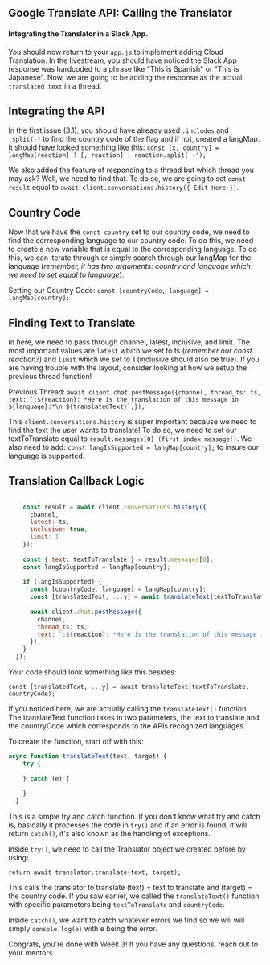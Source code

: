 ## Google Translate API: Calling the Translator

#### Integrating the Translator in a Slack App.

You should now return to your ```app.js``` to implement adding Cloud Translation. In the livestream, you should have noticed the Slack App response was hardcoded to a phrase like "This is Spanish" or "This is Japanese". Now, we are going to be adding the response as the actual ```translated text``` in a thread.

## Integrating the API

In the first issue (3.1), you should have already used ```.includes``` and ```.split(-)``` to find the country code of the flag and if not, created a langMap. It should have looked something like this: ```const [x, country] = langMap[reaction] ? [, reaction] : reaction.split('-');```

We also added the feature of responding to a thread but which thread you may ask? Well, we need to find that. To do so, we are going to set ```const result``` equal to ```await client.conversations.history({ Edit Here })```.

## Country Code

Now that we have the ```const country``` set to our country code, we need to find the corresponding language to our country code. To do this, we need to create a new variable that is equal to the corresponding language. To do this, we can iterate through or simply search through our langMap for the language (*remember, it has two arguments: country and language which we need to set equal to language*).

Setting our Country Code: ```const [countryCode, language] = langMap[country];```

## Finding Text to Translate

In here, we need to pass through channel, latest, inclusive, and limit. The most important values are ```latest``` which we set to ts (*remember our const reaction?*) and ```limit``` which we set to 1 (inclusive should also be true). If you are having trouble with the layout, consider looking at how we setup the previous thread function!

Previous Thread: ```await client.chat.postMessage({channel, thread_ts: ts, text: `:${reaction}: *Here is the translation of this message in ${language}:*\n ${translatedText}`,});```

This ```client.conversations.history``` is super important because we need to find the text the user wants to translate! To do so, we need to set our textToTranslate equal to ```result.messages[0] (first index message!)```. We also need to add: ```const langIsSupported = langMap[country];``` to insure our language is supported.

## Translation Callback Logic

```javascript const [x, country] = langMap[reaction] ? [, reaction] : reaction.split('-');
  
    const result = await client.conversations.history({
      channel,
      latest: ts,
      inclusive: true,
      limit: 1
    });
  
    const { text: textToTranslate } = result.messages[0];
    const langIsSupported = langMap[country];
  
    if (langIsSupported) {
      const [countryCode, language] = langMap[country];
      const [translatedText, ...y] = await translateText(textToTranslate, countryCode);
    
      await client.chat.postMessage({
        channel,
        thread_ts: ts,
        text: `:${reaction}: *Here is the translation of this message in ${language}:*\n ${translatedText}`,
      });
    }
  });
```
Your code should look something like this besides:

```const [translatedText, ...y] = await translateText(textToTranslate, countryCode);```

If you noticed here, we are actually calling the ```translateText()``` function. The translateText function takes in two parameters, the text to translate and the countryCode which corresponds to the APIs recognized languages.

To create the function, start off with this:

```javascript 
async function translateText(text, target) {
    try {
      
    } catch (e) {
      
    }
  }
```

This is a simple try and catch function. If you don't know what try and catch is, basically it processes the code in ```try()``` and if an error is found, it will return ```catch()```, it's also known as the handling of exceptions.

Inside ```try()```, we need to call the Translator object we created before by using: 

```return await translator.translate(text, target);```

This calls the translator to translate (text) = text to translate and (target) = the country code. If you saw earlier, we called the ```translateText()``` function with specific parameters being ```textToTranslate``` and ```countryCode```. 

Inside ```catch()```, we want to catch whatever errors we find so we will will simply ```console.log(e)``` with e being the error.

Congrats, you're done with Week 3! If you have any questions, reach out to your mentors.











